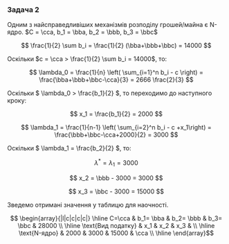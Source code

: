 ### Задача 2
Одним з найсправедливіших механізмів розподілу грошей/майна є N-ядро.
$C = \cca, b_1 = \bba, b_2 = \bbb, b_3 = \bbc$

$$ \frac{1}{2} \sum b_i = \frac{1}{2} (\bba+\bbb+\bbc) = 14000 $$ 

Оскільки $c = \cca > \frac{1}{2} \sum b_i = 14000$, то:

$$ \lambda_0 = \frac{1}{n} \left( \sum_{i=1}^n b_i - c \right) = \frac{\bba+\bbb+\bbc-\cca}{3} = 2666 \frac{2}{3}  $$

Оскільки $ \lambda_0 > \frac{b_1}{2} $, то переходимо до наступного кроку:


$$ x_1 = \frac{b_1}{2} = 2000 $$

$$ \lambda_1 = \frac{1}{n-1} \left( \sum_{i=2}^n b_i - c +x_1\right) = \frac{\bbb+\bbc-\cca+2000}{2} = 3000 $$

Оскільки $ \lambda_1 = \frac{b_2}{2} $, то:

$$ \lambda^* = \lambda_1 = 3000 $$

$$ x_2 = \bbb - 3000 = 3000 $$

$$ x_3 = \bbc - 3000 = 15000 $$



Зведемо отримані значення у таблицю для наочності.

$$ \begin{array}{|l|c|c|c|c|} \hline
    C=\cca                     & b_1= \bba & b_2= \bbb & b_3= \bbc & 28000 \\ \hline
    \text{Вид податку}          & x_1       & x_2       & x_3        &       \\ \hline
    \text{N-ядро}               & 2000      & 3000      & 15000       & \cca \\ \hline
\end{array}$$